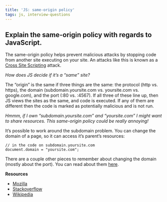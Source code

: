 ```yaml
---
title: 'JS: same-origin policy'
tags: js, interview-questions
---
```


## Explain the same-origin policy with regards to JavaScript.

The same-origin policy helps prevent malicious attacks by stopping code from another site executing on your site. An attacks like this is known as a [Cross Site Scripting](http://en.wikipedia.org/wiki/Cross-site_scripting) attack.

*How does JS decide if it’s a “same” site?*

The “origin” is the same if three things are the same: the protocol (http vs. https), the domain (subdomain.yoursite.com vs. yoursite.com vs. google.com), and the port (:80 vs. :4567). If all three of these line up, then JS views the sites as the same, and code is executed. If any of them are different then the code is marked as potentially malicious and is not run.

*Hmmm, if I own “subdomain.yoursite.com” and “yoursite.com” I might want to share resources. This same-origin policy could be really annoying!*

It’s possible to work around the subdomain problem. You can change the domain of a page, so it can access it’s parent’s resources:

```
// in the code on subdomain.yoursite.com
document.domain = "yoursite.com";
```

There are a couple other pieces to remember about changing the domain (mostly about the port). You can read about them [here](https://developer.mozilla.org/en-US/docs/Web/Security/Same-origin_policy#Changing_origin).

**Resources**

* [Mozilla](https://developer.mozilla.org/en-US/docs/Web/Security/Same-origin_policy)
* [Stackoverflow](http://stackoverflow.com/questions/11474336/same-origin-policy-in-layman-terms)
* [Wikipedia](http://en.wikipedia.org/wiki/Same-origin_policy)